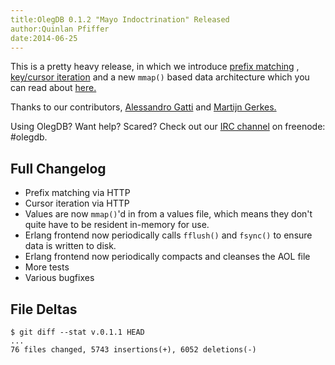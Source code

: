 ```yaml
---
title:OlegDB 0.1.2 "Mayo Indoctrination" Released
author:Quinlan Pfiffer
date:2014-06-25
---
```


This is a pretty heavy release, in which we introduce [prefix matching](/docs/0.1.2/en/documentation.html#prefix_matching)
, [key/cursor iteration](/docs/0.1.2/en/documentation.html#cursor_iteration) and a new
`mmap()` based data architecture which you can read about
[here.](/docs/0.1.2/en/documentation.html#values_file)

Thanks to our contributors, [Alessandro Gatti](https://faulty.equipment/) and [Martijn Gerkes.](http://zeroZshadow.com/)

Using OlegDB? Want help? Scared? Check out our [IRC channel](/community.html) on
freenode: #olegdb.

## Full Changelog
* Prefix matching via HTTP
* Cursor iteration via HTTP
* Values are now `mmap()`'d in from a values file, which means they don't quite have to be resident in-memory for use.
* Erlang frontend now periodically calls `fflush()` and `fsync()` to ensure data is written to disk.
* Erlang frontend now periodically compacts and cleanses the AOL file
* More tests
* Various bugfixes

## File Deltas
````
$ git diff --stat v.0.1.1 HEAD
...
76 files changed, 5743 insertions(+), 6052 deletions(-)
````
